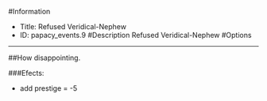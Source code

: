 #Information
 - Title: Refused Veridical-Nephew
 - ID: papacy_events.9
#Description
Refused Veridical-Nephew
#Options

___
##How disappointing.

###Efects:<ul><li>add prestige = -5</li></ul>
